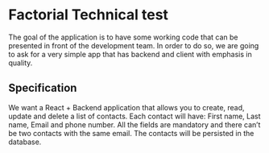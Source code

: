 # Factorial Technical test
The goal of the application is to have some working code that can be presented in front of the development team. In order to do so, we are going to ask for a very simple app that has backend and client with emphasis in quality.

## Specification
We want a React + Backend application that allows you to create, read, update and delete a list of contacts.
Each contact will have: First name, Last name, Email and phone number. All the fields are mandatory and there can’t be two contacts with the same email. The contacts will be persisted in the database.
